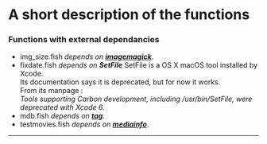 # A short description of the functions

### Functions with external dependancies

* img_size.fish
    _depends on [**imagemagick**](https://imagemagick.org)_.
* fixdate.fish
    _depends on **SetFile**_
        SetFile is a OS X macOS tool installed by Xcode.  
        Its documentation says it is deprecated, but for now it works.  
        From its manpage :  
        _Tools supporting Carbon development, including /usr/bin/SetFile, were deprecated with Xcode 6._
* mdb.fish
    _depends on [**tag**](https://github.com/jdberry/tag)_.
* testmovies.fish
    _depends on [**mediainfo**](http://mediaarea.net)_.


---

